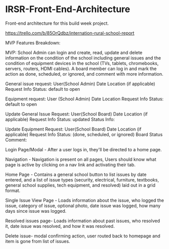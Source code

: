 # IRSR-Front-End-Architecture

Front-end architecture for this build week project.

https://trello.com/b/85OrQdbz/internation-rural-school-report

MVP Features Breakdown:

MVP: School Admin can login and create, read, update and delete information on the condition of the school including general issues and the condition of equipment devices in the school (TVs, tablets, chromebooks, servers, routers, HDMI cables). A board member can log in and mark the action as done, scheduled, or ignored, and comment with more information. 

General issue request:
User(School Admin)
Date
Location (if applicable)
Request Info
Status: default to open

Equipment request:
User (School Admin)
Date
Location
Request Info
Status: default to open

Update General Issue Request:
User(School Board)
Date
Location (if applicable)
Request Info
Status: updated
Status Info:

Update Equipment Request:
User(School Board)
Date
Location (if applicable)
Request Info
Status: (done, scheduled, or ignored)
Board Status Comment:

Login Page/Modal - After a user logs in, they'll be directed to a home page.

Navigation - Navigation is present on all pages, Users should know what page is active by clicking on a nav link and activating their tab.

Home Page - Contains a general school button to list issues by date entered, and a list of issue types (security, electrical, furniture, textbooks, general school supplies, tech equipment, and resolved) laid out in a grid format.

Single Issue View Page - Loads information about the issue, who logged the issue, category of issue, optional photo, date issue was logged, how many days since issue was logged.

Resolved issues page- Loads information about past issues, who resolved it, date issue was resolved, and how it was resolved.

Delete issue- modal confirming action, user routed back to homepage and item is gone from list of issues.
